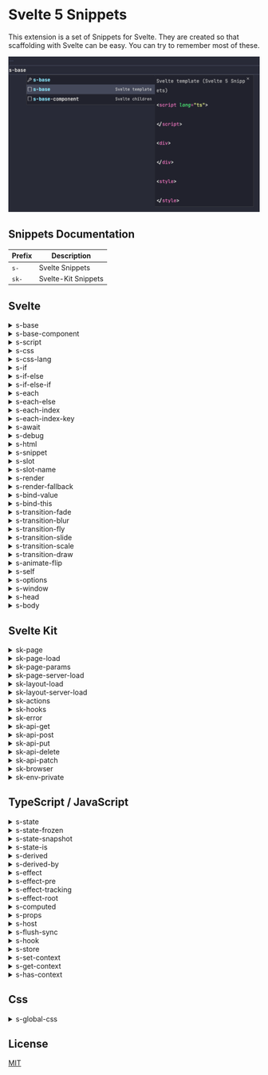 # Svelte 5 Snippets

This extension is a set of Snippets for Svelte. They are created so that scaffolding with Svelte can be easy. You can try to remember most of these.

![Demo](https://github.com/Chanzhaoyu/svelte-5-snippets/raw/master/images/cover.png)

## Snippets Documentation

| Prefix | Description         |
| ------ | ------------------- |
| `s-`   | Svelte Snippets     |
| `sk-`  | Svelte-Kit Snippets |

## Svelte

<details>
<summary>s-base</summary>

```html
<script lang="ts"></script>

<div></div>

<style></style>
```

</details>

<details>
<summary>s-base-component</summary>

```html
<script lang="ts">
  import type { Snippet } from "svelte";

  let { children }: { children: Snippet } = $props();
</script>

<div>{@render children()}</div>

<style></style>
```

</details>

<details>
<summary>s-script</summary>

```html
<script lang="ts"></script>
```

</details>

<details>
<summary>s-css</summary>

```html
<style></style>
```

</details>

<details>
<summary>s-css-lang</summary>

```html
<style lang=""></style>
```

</details>

<details>
<summary>s-if</summary>

```
{#if }

{/if}
```

</details>

<details>
<summary>s-if-else</summary>

```
{#if }

{:else}

{/if}
```

</details>

<details>
<summary>s-if-else-if</summary>

```
{#if }

{:else if }

{/if}
```

</details>

<details>
<summary>s-each</summary>

```
{#each items as item}

{/each}
```

</details>

<details>
<summary>s-each-else</summary>

```
{#each items as item}

{:else}

{/each}
```

</details>

<details>
<summary>s-each-index</summary>

```
{#each items as item, i}

{/each}
```

</details>

<details>
<summary>s-each-index-key</summary>

```
{#each items as item, i (item.id)}

{/each}
```

</details>

<details>
<summary>s-await</summary>

```
{#await promise}

{:then value}

{:catch error}

{/await}
```

</details>

<details>
<summary>s-debug</summary>

```
{@debug }
```

</details>

<details>
<summary>s-html</summary>

```
{@html }
```

</details>

<details>
<summary>s-snippet</summary>

```
{#snippet fc(value)}

{/snippet}
```

</details>

<details>
<summary>s-slot</summary>

```
<slot></slot>
```

</details>

<details>
<summary>s-slot-name</summary>

```
<slot name=""></slot>
```

</details>

<details>
<summary>s-render</summary>

```
{@render }
```

</details>

<details>
<summary>s-render-fallback</summary>

```
{#if children}
	{@render children()}
{:else}
	<span>default</span>
{/if}
```

</details>

<details>
<summary>s-bind-value</summary>

```
bind:value={}
```

</details>

<details>
<summary>s-bind-this</summary>

```
bind:this={}
```

</details>

<details>
<summary>s-transition-fade</summary>

```
transition:fade="{{delay: 250, duration: 300}}"
```

</details>

<details>
<summary>s-transition-blur</summary>

```
transition:blur="{{amount: 10}}"
```

</details>

<details>
<summary>s-transition-fly</summary>

```
transition:fly="{{delay: 250, duration: 300, x: 100, y: 500, opacity: 0.5, easing: quintOut}}"
```

</details>

<details>
<summary>s-transition-slide</summary>

```
transition:slide="{{delay: 250, duration: 300, easing: quintOut }}"
```

</details>

<details>
<summary>s-transition-scale</summary>

```
transition:scale="{{duration: 500, delay: 500, opacity: 0.5, start: 0.5, easing: quintOut}}"
```

</details>

<details>
<summary>s-transition-draw</summary>

```
transition:draw="{{duration: 5000, delay: 500, easing: quintOut}}"
```

</details>

<details>
<summary>s-animate-flip</summary>

```
animate:flip="{{delay: 250, duration: 250}}"
```

</details>

<details>
<summary>s-self</summary>

```
<svelte:self></svelte:self>
```

</details>

<details>
<summary>s-options</summary>

```
<svelte:options />
```

</details>

<details>
<summary>s-window</summary>

```
<svelte:window  />
```

</details>

<details>
<summary>s-head</summary>

```
<svelte:head>

</svelte:head>
```

</details>

<details>
<summary>s-body</summary>

```
<svelte:body  />
```

</details>

## Svelte Kit

<details>
<summary>sk-page</summary>

```html
<script lang="ts">
  import type { PageData } from "./$types";

  export let data: PageData;
</script>
```

</details>

<details>
<summary>sk-page-load</summary>

```ts
import type { PageLoad } from "./$types";

export const load: PageLoad = async (event) => {
  return {};
};
```

</details>

<details>
<summary>sk-page-params</summary>

```html
<script lang="ts">
  import { page } from "$app/stores";

  const { id } = $page.params;
</script>
```
</details>

<details>
<summary>sk-page-server-load</summary>

```ts
import type { PageServerLoad } from "./$types";

export const load: PageServerLoad = async (event) => {
  return {};
};
```

</details>

<details>
<summary>sk-layout-load</summary>

```ts
import type { LayoutLoad } from "./$types";

export const load: LayoutLoad = async (event) => {
  return {};
};
```

</details>

<details>
<summary>sk-layout-server-load</summary>

```ts
import type { LayoutServerLoad } from "./$types";

export const load: LayoutServerLoad = async (event) => {
  return {};
};
```

</details>

<details>
<summary>sk-actions</summary>

```ts
import type { Actions } from "./$types";

export const actions: Actions = {
  async default({}) {},
};
```

</details>

<details>
<summary>sk-hooks</summary>

```ts
import type { Handle } from "./$types";

export const handle: Handle = async ({ event, resolve }) => {
  const response = await resolve(event);
  return response;
};
```

</details>

<details>
<summary>sk-error</summary>

```ts
error(404, {
  message: "Not found",
});
```

</details>

<details>
<summary>sk-api-get</summary>

```ts
import type { RequestHandler, RequestEvent } from "./$types";
import { json } from "@sveltejs/kit";

export const GET = (async ({ request }: RequestEvent) => {
  return json({ message: "GET" });
}) satisfies RequestHandler;
```

</details>

<details>
<summary>sk-api-post</summary>

```ts
import type { RequestHandler, RequestEvent } from "./$types";
import { json } from "@sveltejs/kit";

export const POST = (async ({ request }: RequestEvent) => {
  return json({ message: "POST" });
}) satisfies RequestHandler;
```

</details>

<details>
<summary>sk-api-put</summary>

```ts
import type { RequestHandler, RequestEvent } from "./$types";
import { json } from "@sveltejs/kit";

export const PUT = (async ({ request }: RequestEvent) => {
  return json({ message: "PUT" });
}) satisfies RequestHandler;
```

</details>

<details>
<summary>sk-api-delete</summary>

```ts
import type { RequestHandler, RequestEvent } from "./$types";
import { json } from "@sveltejs/kit";

export const DELETE = (async ({ request }: RequestEvent) => {
  return json({ message: "DELETE" });
}) satisfies RequestHandler;
```

</details>

<details>
<summary>sk-api-patch</summary>

```ts
import type { RequestHandler, RequestEvent } from "./$types";
import { json } from "@sveltejs/kit";

export const PATCH = (async ({ request }: RequestEvent) => {
  return json({ message: "PATCH" });
}) satisfies RequestHandler;
```

</details>

<details>
<summary>sk-browser</summary>

```ts
import { browser } from "$app/environment";

if (browser) {
}
```

</details>

<details>
<summary>sk-env-private</summary>

```ts
import { env } from "$env/dynamic/private";
```

</details>

## TypeScript / JavaScript

<details>
<summary>s-state</summary>

```ts
let state = $state();
```

</details>

<details>
<summary>s-state-frozen</summary>

```ts
let state = $state.frozen();
```

</details>

<details>
<summary>s-state-snapshot</summary>

```ts
$state.snapshot();
```

</details>

<details>
<summary>s-state-is</summary>

```ts
$state.is(state1, state2);
```

</details>

<details>
<summary>s-derived</summary>

```ts
let value = $derived();
```

</details>

<details>
<summary>s-derived-by</summary>

```ts
let value = $derived.by(() => {});
```

</details>

<details>
<summary>s-effect</summary>

```ts
$effect(() => {});
```

</details>

<details>
<summary>s-effect-pre</summary>

```ts
$effect.pre(() => {});
```

</details>

<details>
<summary>s-effect-tracking</summary>

```ts
$effect(() => {
  console.log("in effect:", $effect.tracking());
});
```

</details>

<details>
<summary>s-effect-root</summary>

```ts
const cleanup = $effect.root(() => {
  $effect(() => {});

  return () => {};
});
```

</details>

<details>
<summary>s-computed</summary>

```ts
let value = $state("");

let valueComputed = {
  get value() {
    return value;
  },
  set value(newValue) {
    value = newValue;
  },
};
```

</details>

<details>
<summary>s-props</summary>

```ts
let { children } = $props();
```

</details>

<details>
<summary>s-host</summary>

```ts
$host().dispatchEvent();
```

</details>

<details>
<summary>s-flush-sync</summary>

```ts
flushSync(() => {});
```

</details>

<details>
<summary>s-hook</summary>

```ts
export function useCounter() {
  let count = $state(0);

  function increment() {
    count += 1;
  }

  return {
    get count() {
      return count;
    },
    increment,
  };
}
```

</details>

<details>
<summary>s-store</summary>

```ts
import { writable } from "svelte/store";

export function createCounter() {
  const { subscribe, update } = writable(0);

  function increment() {
    update((count) => count + 1);
  }

  return {
    subscribe,
    increment,
  };
}
```

</details>

<details>
<summary>s-set-context</summary>

```ts
setContext("key", "value");
```

</details>

<details>
<summary>s-get-context</summary>

```ts
const context = getContext("key");
```

</details>

<details>
<summary>s-has-context</summary>

```ts
if (hasContext("key")) {
}
```

</details>

## Css

<details>
<summary>s-global-css</summary>

```css
:global() {
}
```

</details>

## License

[MIT](license)
